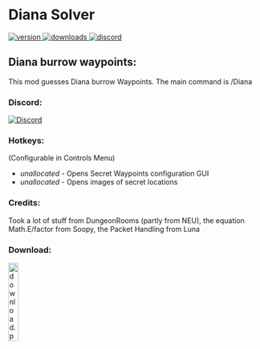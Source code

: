 # Diana Solver

<p align="left">
  <a href="https://github.com/Doppelclick/Diana/releases/latest" target="_blank">
    <img alt="version" src="https://img.shields.io/github/release/Doppelclick/Diana?color=%239f00ff&style=for-the-badge" />
  </a>
  <a href="https://github.com/Doppelclick/Diana/releases/latest" target="_blank">
    <img alt="downloads" src="https://img.shields.io/github/downloads/Doppelclick/Diana/total?color=%239f00ff&style=for-the-badge" />
  </a>
  <a href="https://discord.com/channels/@me" target="_blank">
    <img alt="discord" src="https://img.shields.io/badge/Discord-Doppelclick%235993-blue?style=for-the-badge&logo=appveyor" />
  </a>
</p>

## Diana burrow waypoints:
This mod guesses Diana burrow Waypoints.
The main command is /Diana

### Discord:
[![Discord](https://img.shields.io/badge/Discord-Doppelclick%235993-blue?style=for-the-badge&logo=appveyor)](https://discord.com/channels/@me)

### Hotkeys:
(Configurable in Controls Menu)
- *unallocated* - Opens Secret Waypoints configuration GUI
- *unallocated* - Opens images of secret locations

### Credits:
Took a lot of stuff from DungeonRooms (partly from NEU), the equation Math.E/factor from Soopy, the Packet Handling from Luna

### Download:
<p align="left">
  <a href="https://github.com/Doppelclick/Diana/releases/latest" target="_blank">
    <img width="20%" alt="download.png" src="https://img.shields.io/badge/%E2%A0%80-Download-brightgreen?style=for-the-badge&logo=appveyor" />
  </a>
</p>
